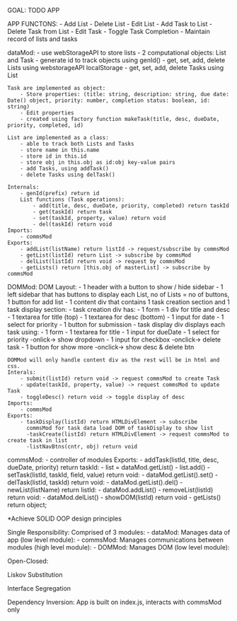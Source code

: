 GOAL: TODO APP

APP FUNCTONS:
    - Add List
    - Delete List
    - Edit List
    - Add Task to List
    - Delete Task from List 
    - Edit Task
    - Toggle Task Completion
    - Maintain record of lists and tasks

dataMod:
    - use webStorageAPI to store lists
    - 2 computational objects: List and Task
    - generate id to track objects using genId()
    - get, set, add, delete Lists using webstorageAPI localStorage
    - get, set, add, delete Tasks using List

    Task are implemented as object:
        - Store properties: (title: string, description: string, due date: Date() object, priority: number, completion status: boolean, id: string)
        - Edit properties
        - created using factory function makeTask(title, desc, dueDate, priority, completed, id)

    List are implemented as a class:
        - able to track both Lists and Tasks
        - store name in this.name
        - store id in this.id
        - store obj in this.obj as id:obj key-value pairs
        - add Tasks, using addTask()
        - delete Tasks using delTask()

    Internals:
        - genId(prefix) return id
        List functions (Task operations): 
            - add(title, desc, dueDate, priority, completed) return taskId 
            - get(taskId) return task 
            - set(taskId, property, value) return void 
            - del(taskId) return void
    Imports:
        - commsMod
    Exports:
        - addList(listName) return listId -> request/subscribe by commsMod
        - getList(listId) return List -> subscribe by commsMod
        - delList(listId) return void -> request by commsMod
        - getLists() return [this.obj of masterList] -> subscribe by commsMod
    

DOMMod:
    DOM Layout:
        - 1 header with a button to show / hide sidebar
        - 1 left sidebar that has buttons to display each List, no of Lists = no of buttons, 
          1 button for add list
        - 1 content div that contains 1 task creation section and 1 task display section:
            - task creation div has:
                - 1 form
                - 1 div for title and desc
                - 1 textarea for title (top)
                - 1 textarea for desc (bottom)
                - 1 input for date 
                - 1 select for priority
                - 1 button for submission 
            - task display div displays each task using: 
                - 1 form
                - 1 textarea for title 
                - 1 input for dueDate
                - 1 select for priority -onlick-> show dropdown
                - 1 input for checkbox  -onclick-> delete task
                - 1 button for show more -onclick-> show desc & delete btn
    
    DOMMod will only handle content div as the rest will be in html and css.
    Interals:
        - submit(listId) return void -> request commsMod to create Task
        - update(taskId, property, value) -> request commsMod to update Task 
        - toggleDesc() return void -> toggle display of desc
    Imports:
        - commsMod
    Exports:
        - taskDisplay(listId) return HTMLDivElement -> subscribe 
          commsMod for task data load DOM of taskDisplay to show list
          -taskCreate(listId) return HTMLDivElement -> request commsMod to create task in list
          -listNavBtns(cntr, obj) return void


commsMod:
    - controller of modules
    Exports:
        - addTask(listId, title, desc, dueDate, priority) return taskId:
            - list = dataMod.getList()
            - list.add()
        - setTask(listId, taskId, field, value) return void:
            - dataMod.getList().set()
        - delTask(listId, taskId) return void:
            - dataMod.getList().del()
        - newList(listName) return listId:
            - dataMod.addList()
        - removeList(listId) return void:
            - dataMod.delList()
        - showDOM(listId) return void
        - getLists() return object;





*Achieve SOLID OOP design principles

Single Responsibility:
Comprised of 3 modules:
    - dataMod: Manages data of app (low level module):
    - commsMod: Manages communications between modules (high level module):
    - DOMMod: Manages DOM (low level module):

Open-Closed:

Liskov Substitution

Interface Segregation

Dependency Inversion:
App is built on index.js, interacts with commsMod only


